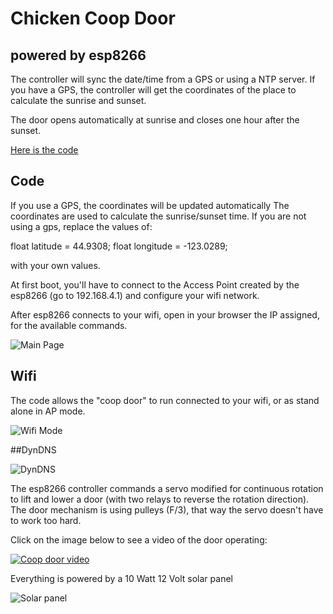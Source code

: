 # Chicken Coop Door 
## powered by esp8266

The controller will sync the date/time from a GPS or using a NTP server. If you have a GPS, the controller will get the coordinates of the place to calculate the sunrise and sunset.

The door opens automatically at sunrise and closes one hour after the sunset. 

[Here is the code](https://github.com/e1ioan/esp8266-chicken-coop/blob/master/chicken-coop.ino)


## Code 

If you use a GPS, the coordinates will be updated automatically The coordinates are used to calculate the sunrise/sunset time. If you are not using a gps, replace the values of: 

float latitude = 44.9308;
float longitude = -123.0289;

with your own values. 

At first boot, you'll have to connect to the Access Point created by the esp8266 (go to 192.168.4.1) and configure your wifi network.

After esp8266 connects to your wifi, open in your browser the IP assigned, for the available commands.

![Main Page](http://i.imgur.com/6RE3KER.jpg)

## Wifi 

The code allows the "coop door" to run connected to your wifi, or as stand alone in AP mode.

![Wifi Mode](http://i.imgur.com/mbSJfk7.jpg)

##DynDNS

![DynDNS](http://i.imgur.com/iMRAzJt.jpg)

The esp8266 controller commands a servo modified for continuous rotation to lift and lower a door (with two relays to reverse the rotation direction). The door mechanism is using pulleys (F/3), that way the servo doesn't have to work too hard.

Click on the image below to see a video of the door operating:

[![Coop door video](https://img.youtube.com/vi/U9hd2GVmE3A/0.jpg)](https://www.youtube.com/watch?v=U9hd2GVmE3A)

Everything is powered by a 10 Watt 12 Volt solar panel

![Solar panel](http://i.imgur.com/OjkDhTW.jpg)



